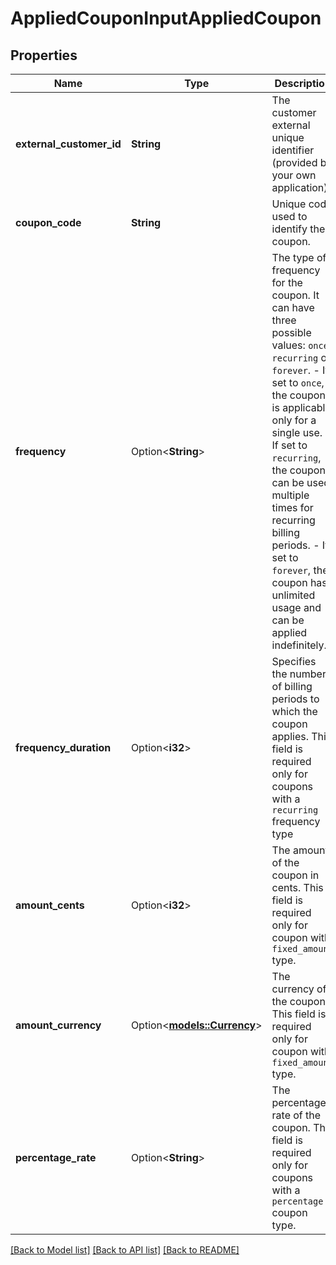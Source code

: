 # AppliedCouponInputAppliedCoupon

## Properties

Name | Type | Description | Notes
------------ | ------------- | ------------- | -------------
**external_customer_id** | **String** | The customer external unique identifier (provided by your own application) | 
**coupon_code** | **String** | Unique code used to identify the coupon. | 
**frequency** | Option<**String**> | The type of frequency for the coupon. It can have three possible values: `once`, `recurring` or `forever`.  - If set to `once`, the coupon is applicable only for a single use. - If set to `recurring`, the coupon can be used multiple times for recurring billing periods. - If set to `forever`, the coupon has unlimited usage and can be applied indefinitely. | [optional]
**frequency_duration** | Option<**i32**> | Specifies the number of billing periods to which the coupon applies. This field is required only for coupons with a `recurring` frequency type | [optional]
**amount_cents** | Option<**i32**> | The amount of the coupon in cents. This field is required only for coupon with `fixed_amount` type. | [optional]
**amount_currency** | Option<[**models::Currency**](Currency.md)> | The currency of the coupon. This field is required only for coupon with `fixed_amount` type. | [optional]
**percentage_rate** | Option<**String**> | The percentage rate of the coupon. This field is required only for coupons with a `percentage` coupon type. | [optional]

[[Back to Model list]](../README.md#documentation-for-models) [[Back to API list]](../README.md#documentation-for-api-endpoints) [[Back to README]](../README.md)


